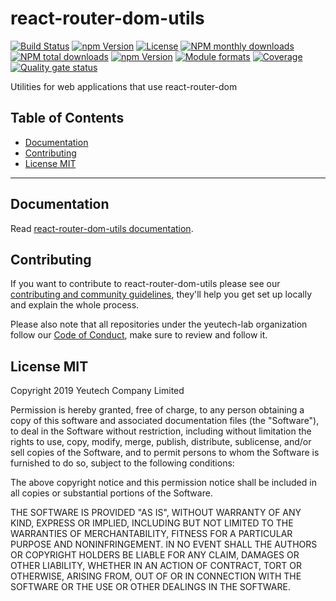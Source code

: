 # react-router-dom-utils

[![Build Status](https://travis-ci.org/yeutech-lab/react-router-dom-utils.svg?branch=master)](https://travis-ci.org/yeutech-lab/react-router-dom-utils)
[![npm Version](https://img.shields.io/npm/v/@yeutech-lab/react-router-dom-utils.svg?style=flat)](https://www.npmjs.com/package/@yeutech-lab/react-router-dom-utils)
[![License](https://img.shields.io/npm/l/@yeutech-lab/react-router-dom-utils.svg?style=flat)](https://www.npmjs.com/package/@yeutech-lab/react-router-dom-utils)
[![NPM monthly downloads](https://img.shields.io/npm/dm/@yeutech-lab/react-router-dom-utils.svg?style=flat)](https://npmjs.org/package/@yeutech-lab/react-router-dom-utils)
[![NPM total downloads](https://img.shields.io/npm/dt/@yeutech-lab/react-router-dom-utils.svg?style=flat)](https://npmjs.org/package/@yeutech-lab/react-router-dom-utils)
[![npm Version](https://img.shields.io/node/v/@yeutech-lab/react-router-dom-utils.svg?style=flat)](https://www.npmjs.com/package/@yeutech-lab/react-router-dom-utils)
[![Module formats](https://img.shields.io/badge/module%20formats-umd%2C%20cjs%2C%20esm-green.svg?style=flat)](https://www.npmjs.com/package/@yeutech-lab/react-router-dom-utils)
[![Coverage](https://sonarcloud.io/api/project_badges/measure?project=com.github.yeutech-lab.react-router-dom-utils&metric=coverage)](https://sonarcloud.io/dashboard?id=com.github.yeutech-lab.react-router-dom-utils) [![Quality gate status](https://sonarcloud.io/api/project_badges/measure?project=com.github.yeutech-lab.react-router-dom-utils&metric=alert_status)](https://sonarcloud.io/dashboard?id=com.github.yeutech-lab.react-router-dom-utils)


Utilities for web applications that use react-router-dom


## Table of Contents

  - [Documentation](#documentation)
  - [Contributing](#contributing)
  - [License MIT](#license-mit)

---

## Documentation

Read [react-router-dom-utils documentation](https://yeutech-lab.github.io/react-router-dom-utils).


## Contributing

If you want to contribute to react-router-dom-utils please see our [contributing and community guidelines](https://github.com/yeutech-lab/react-router-dom-utils/blob/master/.github/CONTRIBUTING.md), they\'ll help you get set up locally and explain the whole process.

Please also note that all repositories under the yeutech-lab organization follow our [Code of Conduct](https://github.com/yeutech-lab/react-router-dom-utils/blob/master/CODE_OF_CONDUCT.md), make sure to review and follow it.

## License MIT

Copyright 2019 Yeutech Company Limited

Permission is hereby granted, free of charge, to any person obtaining a copy of this software and associated documentation files (the "Software"), to deal in the Software without restriction, including without limitation the rights to use, copy, modify, merge, publish, distribute, sublicense, and/or sell copies of the Software, and to permit persons to whom the Software is furnished to do so, subject to the following conditions:

The above copyright notice and this permission notice shall be included in all copies or substantial portions of the Software.

THE SOFTWARE IS PROVIDED "AS IS", WITHOUT WARRANTY OF ANY KIND, EXPRESS OR IMPLIED, INCLUDING BUT NOT LIMITED TO THE WARRANTIES OF MERCHANTABILITY, FITNESS FOR A PARTICULAR PURPOSE AND NONINFRINGEMENT. IN NO EVENT SHALL THE AUTHORS OR COPYRIGHT HOLDERS BE LIABLE FOR ANY CLAIM, DAMAGES OR OTHER LIABILITY, WHETHER IN AN ACTION OF CONTRACT, TORT OR OTHERWISE, ARISING FROM, OUT OF OR IN CONNECTION WITH THE SOFTWARE OR THE USE OR OTHER DEALINGS IN THE SOFTWARE.

